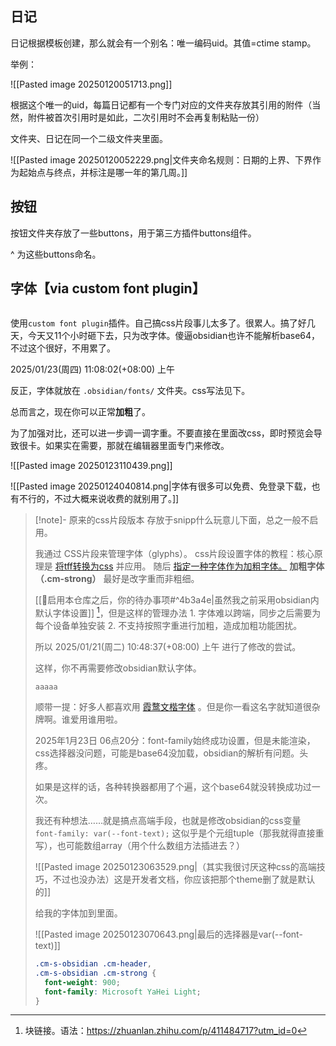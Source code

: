 ## 日记

日记根据模板创建，那么就会有一个别名：唯一编码uid。其值=ctime stamp。

举例：  

![[Pasted image 20250120051713.png]]

根据这个唯一的uid，每篇日记都有一个专门对应的文件夹存放其引用的附件（当然，附件被首次引用时是如此，二次引用时不会再复制粘贴一份）

文件夹、日记在同一个二级文件夹里面。

![[Pasted image 20250120052229.png|文件夹命名规则：日期的上界、下界作为起始点与终点，并标注是哪一年的第几周。]]


## 按钮

按钮文件夹存放了一些buttons，用于第三方插件buttons组件。 

^ 为这些buttons命名。

## 字体【via custom font plugin】

```css

```




使用`custom font plugin`插件。自己搞css片段事儿太多了。很累人。搞了好几天，今天又11个小时砸下去，只为改字体。傻逼obsidian也许不能解析base64，不过这个很好，不用累了。

2025/01/23(周四) 11:08:02(+08:00) 上午

反正，字体就放在 `.obsidian/fonts/` 文件夹。css写法见下。


总而言之，现在你可以正常**加粗**了。

为了加强对比，还可以进一步调一调字重。不要直接在里面改css，即时预览会导致很卡。如果实在需要，那就在编辑器里面专门来修改。

![[Pasted image 20250123110439.png]]

![[Pasted image 20250124040814.png|字体有很多可以免费、免登录下载，也有不行的，不过大概来说收费的就别用了。]]

>[!note]- 原来的css片段版本
> 存放于snipp什么玩意儿下面，总之一般不启用。
> 
> 我通过 CSS片段来管理字体（glyphs）。 css片段设置字体的教程：核心原理是 [将tff转换为css](https://forum-zh.obsidian.md/t/topic/6409) 并应用。 随后 [指定一种字体作为加粗字体。](https://forum-zh.obsidian.md/t/topic/30563/6) **加粗字体（.cm-strong）** 最好是改字重而非粗细。
> 
> [[📢启用本仓库之后，你的待办事项#^4b3a4e|虽然我之前采用obsidian内默认字体设置]] [^1]，但是这样的管理办法 1. 字体难以跨端，同步之后需要为每个设备单独安装 2. 不支持按照字重进行加粗，造成加粗功能困扰。
> 
> 所以 2025/01/21(周二) 10:48:37(+08:00) 上午 进行了修改的尝试。
> 
> 这样，你不再需要修改obsidian默认字体。
> 
> ```
> aaaaa
> ```
> 
> 顺带一提：好多人都喜欢用 [霞鹜文楷字体](https://pkmer.cn/Pkmer-Docs/10-obsidian/obsidian%E5%A4%96%E8%A7%82/css-%E7%89%87%E6%AE%B5/obsidian%E5%AE%89%E5%8D%93%E4%B8%8A%E5%88%A9%E7%94%A8css%E4%BF%AE%E6%94%B9%E7%95%8C%E9%9D%A2%E5%AD%97%E4%BD%93/) 。但是你一看这名字就知道很杂牌啊。谁爱用谁用啦。
> 
> 
> 
> 
> 2025年1月23日 06点20分：font-family始终成功设置，但是未能渲染，css选择器没问题，可能是base64没加载，obsidian的解析有问题。头疼。
> 
> 如果是这样的话，各种转换器都用了个遍，这个base64就没转换成功过一次。
> 
> 
> 
> 我还有种想法……就是搞点高端手段，也就是修改obsidian的css变量 `font-family: var(--font-text);` 这似乎是个元组tuple（那我就得直接重写），也可能数组array（用个什么数组方法插进去？）
> 
> ![[Pasted image 20250123063529.png|（其实我很讨厌这种css的高端技巧，不过也没办法）这是开发者文档，你应该把那个theme删了就是默认的]]
> 
> 
> 
> 给我的字体加到里面。
> 
> 
> ![[Pasted image 20250123070643.png|最后的选择器是var(--font-text)]]
> 
> 
> 
> ```css
> .cm-s-obsidian .cm-header,
> .cm-s-obsidian .cm-strong {
>   font-weight: 900;
>   font-family: Microsoft YaHei Light;
> }
> ```
> 

[^1]: 块链接。语法：https://zhuanlan.zhihu.com/p/411484717?utm_id=0